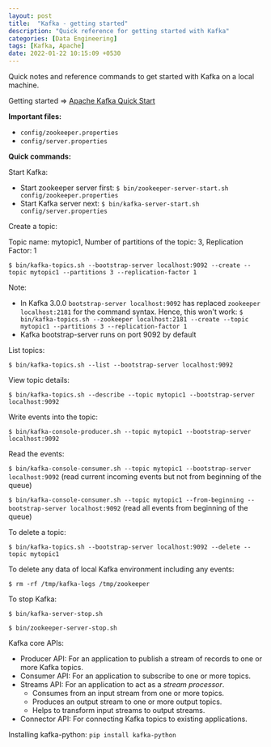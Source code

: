 ```yaml
---
layout: post
title:  "Kafka - getting started"
description: "Quick reference for getting started with Kafka" 
categories: [Data Engineering]
tags: [Kafka, Apache]
date: 2022-01-22 10:15:09 +0530
---
```


Quick notes and reference commands to get started with Kafka on a local machine.

Getting started => [Apache Kafka Quick Start](https://kafka.apache.org/quickstart)

**Important files:**
* `config/zookeeper.properties`
* `config/server.properties`

**Quick commands:**

Start Kafka:

* Start zookeeper server first: `$ bin/zookeeper-server-start.sh config/zookeeper.properties`
* Start Kafka server next: `$ bin/kafka-server-start.sh config/server.properties`

Create a topic:

Topic name: mytopic1, Number of partitions of the topic: 3, Replication Factor: 1

`$ bin/kafka-topics.sh --bootstrap-server localhost:9092 --create --topic mytopic1 --partitions 3 --replication-factor 1`

Note: 
* In Kafka 3.0.0 `bootstrap-server localhost:9092` has replaced `zookeeper localhost:2181` for the command syntax. Hence, this won't work: `$ bin/kafka-topics.sh --zookeeper localhost:2181 --create --topic mytopic1 --partitions 3 --replication-factor 1`
* Kafka bootstrap-server runs on port 9092 by default

List topics:

`$ bin/kafka-topics.sh --list --bootstrap-server localhost:9092`

View topic details:

`$ bin/kafka-topics.sh --describe --topic mytopic1 --bootstrap-server localhost:9092`

Write events into the topic:

`$ bin/kafka-console-producer.sh --topic mytopic1 --bootstrap-server localhost:9092`

Read the events:

`$ bin/kafka-console-consumer.sh --topic mytopic1 --bootstrap-server localhost:9092` (read current incoming events but not from beginning of the queue)

`$ bin/kafka-console-consumer.sh --topic mytopic1 --from-beginning --bootstrap-server localhost:9092` (read all events from beginning of the queue)


To delete a topic:

`$ bin/kafka-topics.sh --bootstrap-server localhost:9092 --delete --topic mytopic1`

To delete any data of local Kafka environment including any events:

`$ rm -rf /tmp/kafka-logs /tmp/zookeeper`

To stop Kafka:

`$ bin/kafka-server-stop.sh`

`$ bin/zookeeper-server-stop.sh`


Kafka core APIs:

* Producer API: For an application to publish a stream of records to one or more Kafka topics.
* Consumer API: For an application to subscribe to one or more topics.
* Streams API: For an application to act as a *stream processor*. 
    * Consumes from an input stream from one or more topics.
    * Produces an output stream to one or more output topics.
    * Helps to transform input streams to output streams.
* Connector API: For connecting Kafka topics to existing applications.

Installing kafka-python: `pip install kafka-python`












